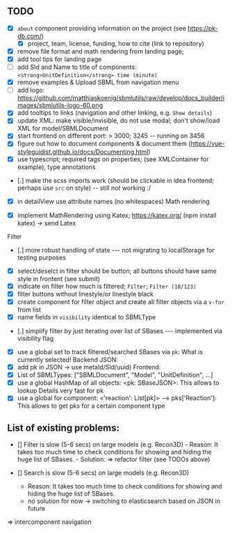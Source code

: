 ## TODO
- [x] `about` component providing information on the project (see https://pk-db.com/)
  - [x] project, team, license, funding, how to cite (link to repository)
- [x] remove file format and math rendering from landing page;
- [x] add tool tips for landing page
- [ ] add SId and Name to title of components: `<strong>UnitDefinition</strong> time (minute)`
- [x] remove examples & Upload SBML from navigation menu
- [ ] add logo: https://github.com/matthiaskoenig/sbmlutils/raw/develop/docs_builder/images/sbmlutils-logo-60.png
- [x] add tooltips to links (navigation and other linking, e.g. `Show details`)
- [x] update XML: make visible/invisible, do not use modal; don't show/load XML for model/SBMLDocument
- [x] start frontend on different port: > 3000; 3245 -- running on 3456
- [x] figure out how to document components & document them (https://vue-styleguidist.github.io/docs/Documenting.html)
- [x] use typescript; required tags on properties; (see XMLContainer for example), type annotations
- [.] make the scss imports work (should be clickable in idea frontend; perhaps use `src` on style) -- still not working :/
- [x] in detailView use attribute names (no whitespaces)
Math rendering
- [x] implement MathRendering using Katex; https://katex.org/ (npm install katex) -> send Latex


Filter
- [.] more robust handling of state --- not migrating to localStorage for testing purposes
- [x] select/deselct in filter should be button; all buttons should have same style in frontent (see submit)
- [x] indicate on filter how much is filtered; `Filter`; `Filter (10/123)`
- [x] filter buttons without linestyle/or linestyle black
- [x] create component for filter object and create all filter objects via a `v-for` from
      list
- [x] name fields in `visibility` identical to SBMLType
- [.] simplify filter by just iterating over list of SBases --- implemented via visibility flag
- [x] use a global set to track filtered/searched SBases via `pk`: What is currently selected!
Backend JSON:
- [x]  add pk in JSON -> use metaId/SId/uuid)
Frontend:
- [x] List of SBMLTypes: ["SBMLDocument", "Model", "UnitDefinition", ...]  
- [x] use a global HashMap of all objects: <pk: SBaseJSON>: This allows to lookup Details very fast for pk
- [x] use a global for component: <'reaction': List[pk]> --> pks['Reaction']: This allows to get pks for a certain component type

## List of existing problems:
 - [] Filter is slow (5-6 secs) on large models (e.g. Recon3D)
        - Reason: It takes too much time to check conditions for showing and hiding the huge list of SBases.
        - Solution: => refactor filter (see TODOs above)
   
- [] Search is slow (5-6 secs) on large models (e.g. Recon3D)
    - Reason: It takes too much time to check conditions for showing and hiding the huge list of SBases.
    - no solution for now -> switching to elasticsearch based on JSON in future
    
=> intercomponent navigation
